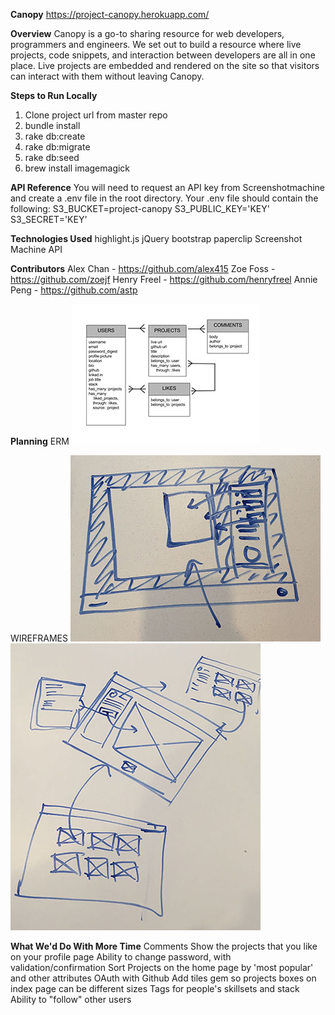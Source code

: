 **Canopy**
https://project-canopy.herokuapp.com/

**Overview**
Canopy is a go-to sharing resource for web developers, programmers and engineers. We set out to build a resource where live projects, code snippets, and interaction between developers are all in one place. Live projects are embedded and rendered on the site so that visitors can interact with them without leaving Canopy.

**Steps to Run Locally**
1. Clone project url from master repo
2. bundle install
3. rake db:create
4. rake db:migrate
5. rake db:seed
6. brew install imagemagick

**API Reference**
You will need to request an API key from Screenshotmachine and create a .env file in the root directory. Your .env file should contain the following:
S3_BUCKET=project-canopy
S3_PUBLIC_KEY='KEY'
S3_SECRET='KEY'

**Technologies Used**
highlight.js
jQuery
bootstrap
paperclip
Screenshot Machine API

**Contributors**
Alex Chan - https://github.com/alex415
Zoe Foss - https://github.com/zoejf
Henry Freel - https://github.com/henryfreel
Annie Peng - https://github.com/astp

**Planning**
ERM
![Alt text](/app/assets/images/CanopyERM.jpg "Canopy ERM")

WIREFRAMES
![Alt text](/app/assets/images/Wireframe1.jpg "Wireframe - Project Page")
![Alt text](/app/assets/images/Wireframe2.jpg "Wireframe - Project Flow")

**What We'd Do With More Time**
Comments
Show the projects that you like on your profile page
Ability to change password, with validation/confirmation
Sort Projects on the home page by 'most popular' and other attributes
OAuth with Github
Add tiles gem so projects boxes on index page can be different sizes
Tags for people's skillsets and stack
Ability to "follow" other users
